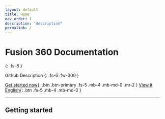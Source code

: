 ```yaml
---
layout: default
title: Home
nav_order: 1
description: "description"
permalink: /
---
```


# Fusion 360 Documentation
{: .fs-8 }

Github Description
{: .fs-6 .fw-300 }

[Get started now](/Fusion360_docs/docs/get_started_in_fusion_360){: .btn .btn-primary .fs-5 .mb-4 .mb-md-0 .mr-2 } [View it English](https://github.com/just-the-docs/just-the-docs){: .btn .fs-5 .mb-4 .mb-md-0 }

---

## Getting started